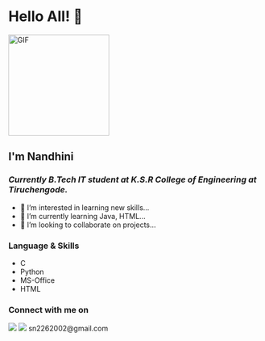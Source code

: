    #   Hello All! :blue_heart:
<img alt="GIF" src="https://i.pinimg.com/originals/9e/a7/2e/9ea72ef078139ced289852e8a4ea0c5c.gif" width = 200/>




## I'm Nandhini

### <i> Currently B.Tech IT student at K.S.R College of Engineering at Tiruchengode.</i> 
- 👀 I’m interested in learning new skills...
- 🌱 I’m currently learning Java, HTML...
- 💞️ I’m looking to collaborate on projects...

<h3> Language & Skills </h3>

- C
- Python
- MS-Office
- HTML

<h3> Connect with me on </h3>
<a href="https://www.linkedin.com/in/nandhini-senthil-69552b205/"><img src="https://img.shields.io/badge/-LinkedIn-0077B5?style=for-the-badge&logo=Linkedin&logoColor=white"></img></a>
 <img src="https://img.shields.io/badge/-Gmail-D14836?style=for-the-badge&logo=Gmail&logoColor=white"></img> sn2262002@gmail.com



